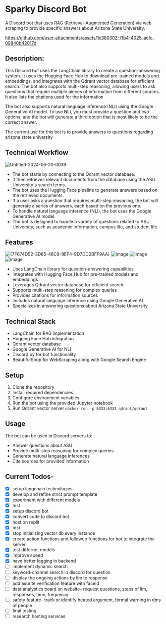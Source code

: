 # Sparky Discord Bot

A Discord bot that uses RAG (Retrieval-Augmented Generation) via web scraping to provide specific answers about Arizona State University.

https://github.com/user-attachments/assets/1c380302-7fb4-4025-acfc-09840b42017d

## Description:
    
This Discord bot uses the LangChain library to create a question-answering system.
It uses the Hugging Face Hub to download pre-trained models and embeddings,
and integrates with the Qdrant vector database for efficient search.
The bot also supports multi-step reasoning, allowing users to ask questions
that require multiple pieces of information from different sources. It also lists the citations used for the information

The bot also supports natural language inference (NLI) using the
Google Generative AI model. To use NLI, you must provide a
question and two options, and the bot will generate a third option
that is most likely to be the correct answer.

The current use for this bot is to provide answers to questions regarding arizona state university 

## Technical Workflow

![Untitled-2024-06-20-0039](https://github.com/user-attachments/assets/7df755a4-fc82-4d48-8a47-b573f36de33f)


- The bot starts by connecting to the Qdrant vector database.
- It then retrieves relevant documents from the database using the ASU University's search terms.
- The bot uses the Hugging Face pipeline to generate answers based on the retrieved documents.
- If a user asks a question that requires multi-step reasoning, the bot will generate a series of answers, each based on the previous one.
- To handle natural language inference (NLI), the bot uses the Google Generative AI model.
- The bot is designed to handle a variety of questions related to ASU University, such as academic information, campus life, and student life.


## Features

![{7F674D52-3D85-48C9-9EF4-9D7DD2BFF9AA}](https://github.com/user-attachments/assets/7b1e0966-cd73-4779-b928-6850358d93ad)
![image](https://github.com/user-attachments/assets/b81a4c26-e32d-43b3-b360-f4bbbb7847a7)
![image](https://github.com/user-attachments/assets/b1bdb741-20ee-4619-9cff-8ea728e696bb)
![image](https://github.com/user-attachments/assets/b122836a-c9c3-46e3-a5bd-f3369b73778e)


- Uses LangChain library for question-answering capabilities
- Integrates with Hugging Face Hub for pre-trained models and embeddings
- Leverages Qdrant vector database for efficient search
- Supports multi-step reasoning for complex queries
- Provides citations for information sources
- Includes natural language inference using Google Generative AI
- Specializes in answering questions about Arizona State University

## Technical Stack

- LangChain for RAG implementation
- Hugging Face Hub integration
- Qdrant vector database
- Google Generative AI for NLI
- Discord.py for bot functionality
- BeautifulSoup for WebScraping along with Google Search Engine

## Setup

1. Clone the repository
2. Install required dependencies
3. Configure environment variables
4. Run the bot using the provided Jupyter notebook
5. Run Qdrant vector server `docker run -p 6333:6333 qdrant/qdrant`

## Usage

The bot can be used in Discord servers to:
- Answer questions about ASU
- Provide multi-step reasoning for complex queries
- Generate natural language inferences
- Cite sources for provided information

## Current Todos-

- [x]  setup langchain technologies
- [x]  develop and refine strict prompt template
- [x]  experiment with different models
- [x]  test
- [x]  setup discord bot
- [x]  convert code to discord bot
- [x]  host on replit
- [x]  test
- [x]  stop initializing vector db every instance
- [x]  create action functions and followup functions for bot to integrate the server
- [x]  test differnet models
- [x]  improve speed
- [x]  have better logging in backend
- [ ]  implement dynamic search
- [ ]  keyword-channel search in discord for question
- [ ]  display the ongoing actions by llm to response
- [ ]  add asurite verification feature with faceid
- [ ]  data analystics board on website- request questions, steps of llm, responses, time, frequency
- [ ]  safety feature- track or identify heated argument, formal warning in dms of people
- [ ]  final testing
- [ ]  research hosting services

